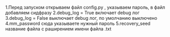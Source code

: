 1.Перед запуском открываем файл config.py , указываем пароль, в файл добавляем сидфразу
2.debug_log = True включает debug лог
3.debug_log = False выключает debug лог, по умолчанию выключено
4.mm_password сюда указываете нужный пароль
5.recovery_seed название файла с раширением имени файла .txt
